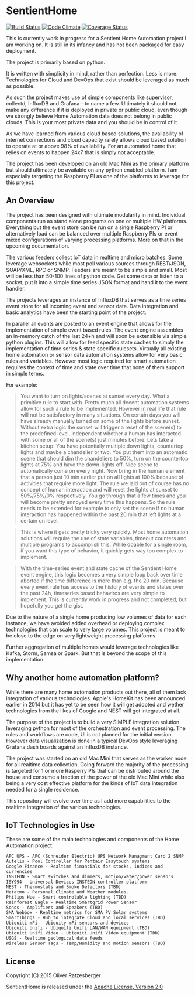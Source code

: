 SentientHome
============

[![Build Status](https://travis-ci.org/fxstein/SentientHome.svg?branch=master)](https://travis-ci.org/fxstein/SentientHome)
[![Code Climate](https://codeclimate.com/github/fxstein/SentientHome/badges/gpa.svg)](https://codeclimate.com/github/fxstein/SentientHome)
[![Coverage Status](https://coveralls.io/repos/fxstein/SentientHome/badge.svg)](https://coveralls.io/r/fxstein/SentientHome)

This is currently work in progress for a Sentient Home Automation project I am working on. It is still in its infancy and has not been packaged for easy deployment.

The project is primarily based on python.

It is written with simplicity in mind, rather than perfection. Less is more. Technologies for Cloud and DevOps that exist should be leveraged as much as possible.

As such the project makes use of simple components like supervisor, collectd, InfluxDB and Grafana - to name a few. Ultimately it should not make any difference if it is deployed in private or public cloud, even though we strongly believe Home Automation data does not belong in public clouds. This is your most private data and you should be in control of it.

As we have learned from various cloud based solutions, the availability of internet connections and cloud capacity rarely allows cloud based solution to operate at or above 98% of availability. For an automated home that relies on events to happen 24x7 that is simply not acceptable.

The project has been developed on an old Mac Mini as the primary platform but should ultimately be available on any python enabled platform. I am especially targeting the Raspberry PI as one of the platforms to leverage for this project.

An Overview
-----------

The project has been designed with ultimate modularity in mind. Individual components run as stand alone programs on one or multiple HW platforms. Everything but the event store can be run on a single Raspberry PI or alternatively load can be balanced over multiple Raspberry PIs or event mixed configurations of varying processing platforms. More on that in the upcoming documentation.

The various feeders collect IoT data in realtime and micro batches. Some leverage websockets while most poll various sources through REST/JSON, SOAP/XML, RPC or SNMP. Feeders are meant to be simple and small. Most will be less than 50-100 lines of python code. Get some data or listen to a socket, put it into a simple time series JSON format and hand it to the event handler.

The projects leverages an instance of InfluxDB that serves as a time series event store for all incoming event and sensor data. Data integration and basic analytics have been the starting point of the project.

In parallel all events are posted to an event engine that allows for the implementation of simple event based rules. The event engine assembles an in-memory catch of the last 24+h and will soon be extensible via simple python plugins. This will allow for feed specific state caches to simply the implementation of time series & state specific rulesets. Virtually all existing home automation or sensor data automation systems allow for very basic rules and variables. However most logic required for smart automation requires the context of time and state over time that none of them support in simple terms.

For example:
> You want to turn on lights/scenes at sunset every day. What a primitive rule to start with. Pretty much all decent automation systems allow for such a rule to be implemented. However in real life that rule will not be satisfactory in many situations. On certain days you will have already manually turned on some of the lights before sunset. Without extra logic the sunset will trigger a reset of the scene(s) to the predefined level, independent whether a human has interacted with some or all of the scene(s) just minutes before. Lets take a kitchen setup: You have potentially multiple down lights, countertop lights and maybe a chandelier or two. You put them into an automatic scene that should dim the chandeliers to 50%, turn on the countertop lights at 75% and have the down-lights off. Nice scene to automatically come on every night.
> Now bring in the human element that a person just 10 min earlier put on all lights at 100% because of activities that require more light. The rule we laid out of course has no concept of human interaction and will reset the lights at sunset to 50%/75%/0% respectively. You go through that a few times and you will become pretty annoyed every time this happens.
> So the rule needs to be extended for example to only set the scene if no human interaction has happened within the past 20 min that left lights at a certain on level.

> This is where it gets pretty tricky very quickly. Most home automation solutions will require the use of state variables, timeout counters and multiple programs to accomplish this. While doable for a single room, if you want this type of behavior, it quickly gets way too complex to implement.

> With the time-series event and state cache of the Sentient Home event engine, this logic becomes a very simple loop back over time aborted if the time difference is more than e.g. the 20 min. Because every event rule has access to the history of events and states over the past 24h, timeseries based behaviros are very simple to implement. This is currently work in progress and not completed, but hopefully you get the gist.

Due to the nature of a single home producing low volumes of data for each instance, we have avoided added overhead or deploying complex technologies that can scale to very large volumes. This project is meant to be close to the edge on very lightweight processing platforms.

Further aggregation of multiple homes would leverage technologies like Kafka, Storm, Samsa or Spark. But that is beyond the scope of this implementation.

Why another home automation platform?
-------------------------------------

While there are many home automation products out there, all of them lack integration of various technologies. Apple's HomeKit has been announced earlier in 2014 but it has yet to be seen how it will get adopted and wether technologies from the likes of Google and NEST will get integrated at all.

The purpose of the project is to build a very SIMPLE integration solution leveraging python for most of the orchestration and event processing. The rules and workflows are code, UI is not planned for the initial version. However data visualization is done in a typical DevOps style leveraging Grafana dash boards against an InfluxDB instance.

The project was started on an old Mac Mini that serves as the worker node for all realtime data collection. Going forward the majority of the processing is targeted for 1 or more Rasperry PIs that can be distributed around the house and consume a fraction of the power of the old Mac Mini while also being a very cost effective platform for the kinds of IoT data integration needed for a single residence.

This repository will evolve over time as I add more capabilities to the realtime integration of the various technologies.

IoT Technologies in Use
-----------------------

These are some of the main technologies and components of the Home Automation project:

    APC UPS - APC (Schneider Electric) UPS Network Managment Card 2 SNMP
    Autelis - Pool Controller for Pentair Easytouch systems
    Google Finance - Realtime financials for stocks, indices and currencies
    INSTEON - Smart switches and dimmers, motion/water/power sensors
    ISY994 - Universal Devices INSTEON controller platform
    NEST - Thermostats and Smoke Detectors (TBD)
    Netatmo - Personal Climate and Weather modules.
    Philips Hue - Smart controlable lighting (TBD)
    Rainforest Eagle - Realtime Smartgrid Power Sensor
    Sonos - Amplifiers and Speakers (TBD)
    SMA Webbox - Realtime metrics for SMA PV Solar systems
    SmartThings - Hub to integrate Cloud and local services (TBD)
    Ubiquiti mFi - Ubiquity mFi sensors and devices
    Ubiquiti Unifi - Ubiquiti Unifi LAN/WAN equipment (TBD)
    Ubiquiti Unifi Video - Ubiquiti Unifi Video equipment (TBD)
    USGS - Realtime geological data feeds
    Wireless Sensor Tags - Temp/Humidity and motion sensors (TBD)

License
-------

Copyright (C) 2015 Oliver Ratzesberger

SentientHome is released under the [Apache License, Version 2.0][1]

  [1]: https://github.com/fxstein/SentientHome/blob/master/LICENSE.md
